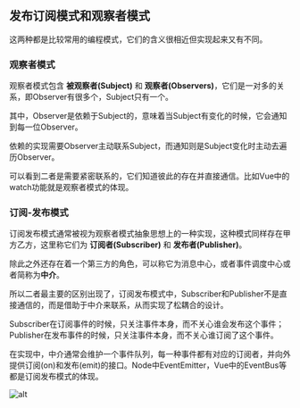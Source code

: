 [meta]: <javascript> (title: '发布订阅和观察者模式', keywords: 'subscribe, observer, publish', date: '2020-8-7')

## 发布订阅模式和观察者模式

这两种都是比较常用的编程模式，它们的含义很相近但实现起来又有不同。

### 观察者模式
观察者模式包含 **被观察者(Subject)** 和 **观察者(Observers)**，它们是一对多的关系，即Observer有很多个，Subject只有一个。

其中，Observer是依赖于Subject的，意味着当Subject有变化的时候，它会通知到每一位Observer。

依赖的实现需要Observer主动联系Subject，而通知则是Subject变化时主动去遍历Observer。

可以看到二者是需要紧密联系的，它们知道彼此的存在并直接通信。比如Vue中的watch功能就是观察者模式的体现。

### 订阅-发布模式
订阅发布模式通常被视为观察者模式抽象思想上的一种实现，这种模式同样存在甲方乙方，这里称它们为 **订阅者(Subscriber)** 和 **发布者(Publisher)**。

除此之外还存在着一个第三方的角色，可以称它为消息中心，或者事件调度中心或者简称为**中介**。

所以二者最主要的区别出现了，订阅发布模式中，Subscriber和Publisher不是直接通信的，而是借助于中介来联系，从而实现了松耦合的设计。

Subscriber在订阅事件的时候，只关注事件本身，而不关心谁会发布这个事件；Publisher在发布事件的时候，只关注事件本身，而不关心谁订阅了这个事件。

在实现中，中介通常会维护一个事件队列，每一种事件都有对应的订阅者，并向外提供订阅(on)和发布(emit)的接口。Node中EventEmitter，Vue中的EventBus等都是订阅发布模式的体现。

![alt](https://user-gold-cdn.xitu.io/2017/11/22/15fe1b1f174cd376)
